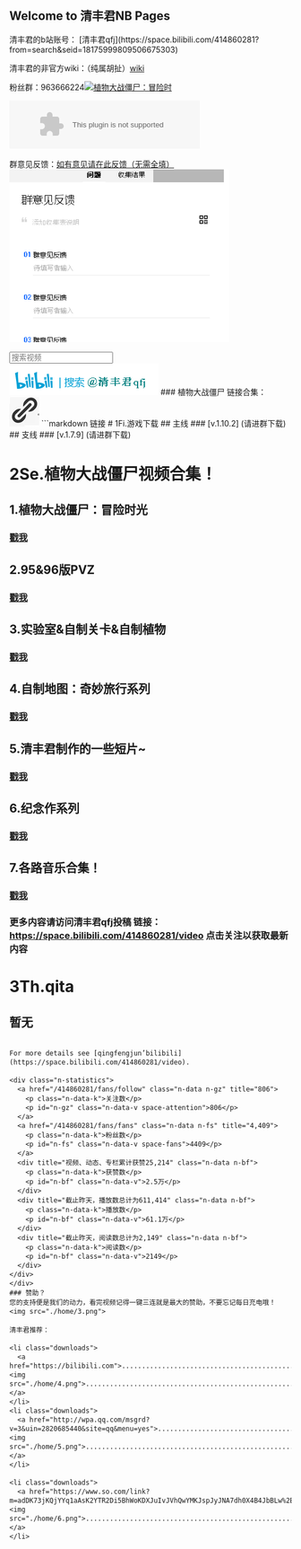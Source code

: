 ## Welcome to 清丰君NB Pages
<style type="text/css">
  body{
  background-image: url(./home/1.png);
  background-size: 100% 100%;
  }
  </style>
</head>
清丰君的b站账号： [清丰君qfj](https://space.bilibili.com/414860281?from=search&seid=18175999809506675303) 

清丰君的非官方wiki：（纯属胡扯）[wiki](https://github.com/DTpeel/homepage/wiki)

粉丝群：963666224<a target="_blank" href="//shang.qq.com/wpa/qunwpa?idkey=44215c63afbe7ffef01a54753a3c148923c6e0bc7b061ef283f5ab59784d8f3f"><img border="0" src="//pub.idqqimg.com/wpa/images/group.png" alt="植物大战僵尸：冒险时" title="植物大战僵尸：冒险时"></a>

<embed src="//music.163.com/style/swf/widget.swf?sid=4010234&type=2&auto=1&width=320&height=66" width="340" height="86"  allowNetworking="all"></embed>

群意见反馈：[如有意见请在此反馈（无需全填）](https://docs.qq.com/form/edit/BqI21X2yZIht1QOI5S28Zx6o23ngqV2VuNpq2ufEmB36DXW34azzwf3C3fB70rLWGf2ICBVE29B7UH3NMd4r2?tdsourcetag=s_pctim_send_grpfile&ADUIN=3279587648&ADSESSION=1582451887&ADTAG=CLIENT.QQ.5603_.0&ADPUBNO=26933#/edit)
               <img src="./home/0.png">

<div class="clearfix g-search search-container">
  <input type="text" placeholder="搜索视频">
  <span class="icon search-btn">
  </span>
</div>

<img src="./home/7.jpg">
### 植物大战僵尸
链接合集：
<img src="./home/2.png">
```markdown
链接
# 1Fi.游戏下载
 ## 主线
  ### [v.1.10.2] (请进群下载) 
 ## 支线
  ### [v.1.7.9] (请进群下载)
  
# 2Se.植物大战僵尸视频合集！
 ## 1.植物大战僵尸：冒险时光
  ### [戳我](https://space.bilibili.com/414860281/channel/detail?cid=94320)

 ## 2.95&96版PVZ
  ### [戳我](https://space.bilibili.com/414860281/channel/detail?cid=85166)

 ## 3.实验室&自制关卡&自制植物
  ### [戳我](https://space.bilibili.com/414860281/channel/detail?cid=72876)

 ## 4.自制地图：奇妙旅行系列
  ### [戳我](https://space.bilibili.com/414860281/channel/detail?cid=71571)

 ## 5.清丰君制作的一些短片~
  ### [戳我](https://space.bilibili.com/414860281/channel/detail?cid=80308)

 ## 6.纪念作系列
  ### [戳我](https://space.bilibili.com/414860281/channel/detail?cid=74157)

 ## 7.各路音乐合集！
  ### [戳我](https://space.bilibili.com/414860281/channel/detail?cid=73680)
  ### 更多内容请访问清丰君qfj投稿 链接：https://space.bilibili.com/414860281/video 点击关注以获取最新内容 

# 3Th.qita
 ## 暂无
```

For more details see [qingfengjun’bilibili](https://space.bilibili.com/414860281/video).

<div class="n-statistics">
  <a href="/414860281/fans/follow" class="n-data n-gz" title="806">
    <p class="n-data-k">关注数</p>
    <p id="n-gz" class="n-data-v space-attention">806</p>
  </a>
  <a href="/414860281/fans/fans" class="n-data n-fs" title="4,409">
    <p class="n-data-k">粉丝数</p>
    <p id="n-fs" class="n-data-v space-fans">4409</p>
  </a>
  <div title="视频、动态、专栏累计获赞25,214" class="n-data n-bf">
    <p class="n-data-k">获赞数</p>
    <p id="n-bf" class="n-data-v">2.5万</p>
  </div>
  <div title="截止昨天，播放数总计为611,414" class="n-data n-bf">
    <p class="n-data-k">播放数</p>
    <p id="n-bf" class="n-data-v">61.1万</p>
  </div>
  <div title="截止昨天，阅读数总计为2,149" class="n-data n-bf">
    <p class="n-data-k">阅读数</p>
    <p id="n-bf" class="n-data-v">2149</p>
  </div>
</div>
</div>
### 赞助？
您的支持便是我们的动力，看完视频记得一键三连就是最大的赞助，不要忘记每日充电哦！
<img src="./home/3.png">

清丰君推荐：

<li class="downloads">
  <a href="https://bilibili.com">..........................................................<img src="./home/4.png">.................................................................</a>
</li>
<li class="downloads">
  <a href="http://wpa.qq.com/msgrd?v=3&uin=2820685440&site=qq&menu=yes">..........................................................<img src="./home/5.png">.........................................................</a>
</li>

<li class="downloads">
  <a href="https://www.so.com/link?m=adDK73jKQjYYq1aAsK2YTR2Di5BhWoKDXJuIvJVhQwYMKJspJyJNA7dh0X4B4JbBLw%2B89V2s8Vqx%2BUSQtZi4xvf1fcEDyiYFnA6HHL6vuRxifz5o3SRJY5m4TkSr7oHKRBUJGUcp1uy8%3D">..........................................................<img src="./home/6.png">.........................................................</a>
</li>
